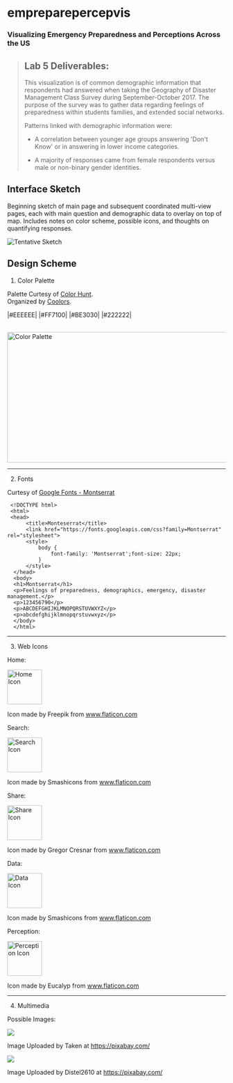 # empreparepercepvis

### Visualizing Emergency Preparedness and Perceptions Across the US

> ## Lab 5 Deliverables:
>
>This visualization is of common demographic information that respondents had answered when taking the Geography of Disaster Management Class Survey during September-October 2017. The purpose of the survey was to gather data regarding feelings of preparedness within students families, and extended social networks.
>
>Patterns linked with demographic information were:
>
> * A correlation between younger age groups answering 'Don't Know' or in answering in lower income categories.
>
> * A majority of responses came from female respondents versus male or non-binary gender identities.
>



## Interface Sketch

Beginning sketch of main page and subsequent coordinated multi-view pages, each with main question and demographic data to overlay on top of map. Includes notes on color scheme, possible icons, and thoughts on quantifying responses.

![Tentative Sketch](https://github.com/cshookabaricia/empreparepercepvis/blob/master/img/interfacesketch.png)

## Design Scheme

1. Color Palette

Palette Curtesy of [Color Hunt](http://colorhunt.co/c/118847).<br>
Organized by [Coolors](https://coolors.co/eeeeee-ff7100-be3030-222222-0f130d).

|#EEEEEE|
|#FF7100|
|#BE3030|
|#222222|

<br>
<img src="img/colorpalette.png" alt="Color Palette" width="600" height="300")
</br>

_________


2. Fonts

Curtesy of [Google Fonts - Montserrat](https://fonts.google.com/?query=monte&selection.family=Montserrat)

```
 <!DOCTYPE html>
 <html>
 <head>
      <title>Monteserrat</title>
      <link href="https://fonts.googleapis.com/css?family=Montserrat" rel="stylesheet">
      <style>
          body {
              font-family: 'Montserrat';font-size: 22px;
          }
      </style>
  </head>
  <body>
  <h1>Montserrat</h1>
  <p>Feelings of preparedness, demographics, emergency, disaster management.</p>
  <p>123456790</p>
  <p>ABCDEFGHIJKLMNOPQRSTUVWXYZ</p>
  <p>abcdefghijklmnopqrstuvwxyz</p>
  </body>
  </html>
```
_________

3. Web Icons

Home: 

<img src="assets/flaticoncollection/svgicons/001-home.svg" alt="Home Icon" width="80" height="80">

Icon made by Freepik from www.flaticon.com

Search: 

<img src="assets/flaticoncollection/svgicons/004-graph.svg" alt="Search Icon" width="80" height="80">

Icon made by Smashicons from www.flaticon.com

Share:

<img src="assets/flaticoncollection/svgicons/003-share.svg" alt="Share Icon" width="80" height="80">

Icon made by Gregor Cresnar from www.flaticon.com

Data: 

<img src="assets/flaticoncollection/svgicons/002-folder.svg" alt="Data Icon" width="80" height="80">

Icon made by Smashicons from www.flaticon.com

Perception: 

<img src="assets/flaticoncollection/svgicons/006-perception.svg" alt="Perception Icon" width="80" height="80">

Icon made by Eucalyp from www.flaticon.com


_________

4. Multimedia

Possible Images:

<img src="img/cooling-tower-taken.jpg">

Image Uploaded by Taken at https://pixabay.com/

<img src="img/sand-bags-distel2610.jpg">

Image Uploaded by Distel2610 at https://pixabay.com/

